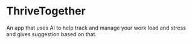 # ThriveTogether
An app that uses AI to help track and manage your work load and stress and gives suggestion based on that. 
